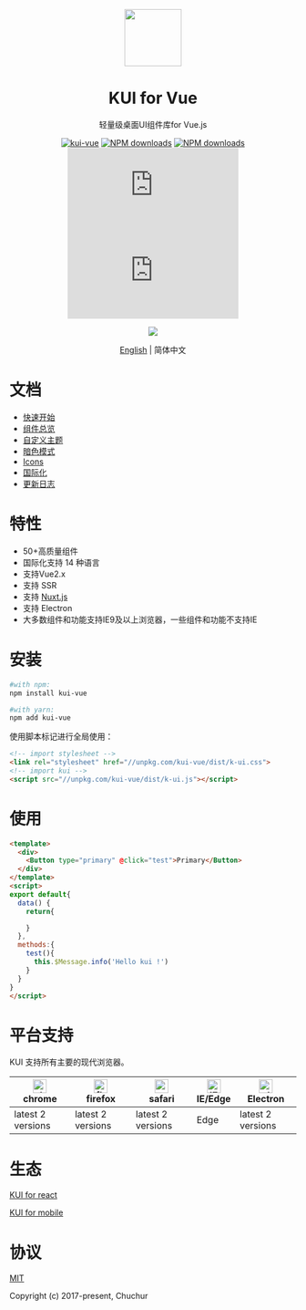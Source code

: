 <p align="center">
    <a href="https://k-ui.cn">
        <img width="100" src="https://cdn.chuchur.com/img/logo-kui.svg">
    </a>
</p>
<h1 align="center">
   KUI for Vue   
</h1>

<div align="center">

轻量级桌面UI组件库for Vue.js

[![kui-vue](https://img.shields.io/npm/v/kui-vue.svg?style=flat-square)](https://www.npmjs.org/package/kui-vue)
[![NPM downloads](http://img.shields.io/npm/dm/kui-vue.svg?style=flat-square)](https://npmjs.org/package/kui-vue)
[![NPM downloads](https://img.shields.io/npm/dt/kui-vue.svg?style=flat-square)](https://npmjs.org/package/kui-vue)
![JS gzip size](http://img.badgesize.io/https://unpkg.com/kui-vue/dist/k-ui.js?compression=gzip&label=gzip%20size:%20JS&style=flat-square)
![CSS gzip size](http://img.badgesize.io/https://unpkg.com/kui-vue/dist/k-ui.css?compression=gzip&label=gzip%20size:%20CSS&style=flat-square)

![](https://k-ui.cn/img/theme.jpg)

[English](./readme.md) | 简体中文
</div>


# 文档   
* [快速开始](https://k-ui.cn/start/getting-started)
* [组件总览](https://k-ui.cn/start/components)
* [自定义主题](https://k-ui.cn/start/theme)
* [暗色模式](https://k-ui.cn/start/dark-mode)
* [Icons](https://k-ui.cn/basic/icons)
* [国际化](https://k-ui.cn/start/language)
* [更新日志](https://k-ui.cn/start/logs)


# 特性
- 50+高质量组件
- 国际化支持 14 种语言
- 支持Vue2.x  
- 支持 SSR   
- 支持 [Nuxt.js](https://nuxtjs.org/)   
- 支持 Electron   
- 大多数组件和功能支持IE9及以上浏览器，一些组件和功能不支持IE



# 安装


```sh
#with npm:
npm install kui-vue

#with yarn:
npm add kui-vue
```

使用脚本标记进行全局使用：

```html
<!-- import stylesheet -->
<link rel="stylesheet" href="//unpkg.com/kui-vue/dist/k-ui.css">
<!-- import kui -->
<script src="//unpkg.com/kui-vue/dist/k-ui.js"></script>
```

# 使用
```html
<template>
  <div>
    <Button type="primary" @click="test">Primary</Button>
  </div>
</template>
<script>
export default{
  data() {
    return{

    }
  },
  methods:{
    test(){
      this.$Message.info('Hello kui !')
    }
  }
}
</script>
```
# 平台支持

KUI 支持所有主要的现代浏览器。

|[<img alt="chrome" height="24px" src="https://cdnjs.cloudflare.com/ajax/libs/browser-logos/70.4.0/chrome/chrome.png" />](https://cdnjs.cloudflare.com/ajax/libs/browser-logos/70.4.0/chrome/chrome.png)<br>chrome|[<img alt="firefox" height="24px" src="https://cdnjs.cloudflare.com/ajax/libs/browser-logos/70.4.0/firefox/firefox.png" />](https://cdnjs.cloudflare.com/ajax/libs/browser-logos/70.4.0/firefox/firefox.png)<br>firefox|[<img alt="safari" height="24px" src="https://cdnjs.cloudflare.com/ajax/libs/browser-logos/70.4.0/safari/safari.png" />](https://cdnjs.cloudflare.com/ajax/libs/browser-logos/70.4.0/safari/safari.png)<br>safari|[<img alt="IE/Edge" height="24px" src="https://cdnjs.cloudflare.com/ajax/libs/browser-logos/70.4.0/edge/edge.png" />](https://cdnjs.cloudflare.com/ajax/libs/browser-logos/70.4.0/edge/edge.png)<br> IE/Edge|[<img alt="electron" height="24px" src="https://cdnjs.cloudflare.com/ajax/libs/browser-logos/70.4.0/electron/electron.png" />](https://cdnjs.cloudflare.com/ajax/libs/browser-logos/70.4.0/electron/electron.png)<br>Electron|
|--|--|--|--|--|
| latest 2 versions | latest 2 versions | latest 2 versions | Edge | latest 2 versions |


# 生态
[KUI for react](https://react.k-ui.cn)    

[KUI for mobile](https://gitee.com/chuchur/kui-vue-mobile)


# 协议
[MIT](http://opensource.org/licenses/MIT)

Copyright (c) 2017-present, Chuchur
